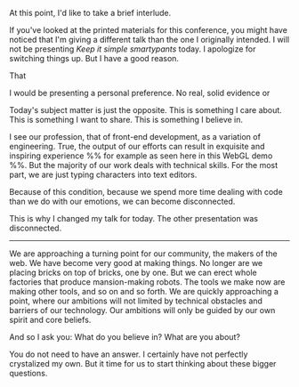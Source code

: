 At this point, I'd like to take a brief interlude.

If you've looked at the printed materials for this conference, you might have noticed that I'm giving a different talk than the one I originally intended. I will not be presenting _Keep it simple smartypants_ today. I apologize for switching things up. But I have a good reason.

That 


<!-- It was mostly bullshit. -->

I would be presenting a personal preference. No real, solid evidence or 

Today's subject matter is just the opposite. This is something I care about. This is something I want to share. This is something I believe in.

I see our profession, that of front-end development, as a variation of engineering. True, the output of our efforts can result in exquisite and inspiring experience %% for example as seen here in this WebGL demo %%. But the majority of our work deals with technical skills. For the most part, we are just typing characters into text editors.

Because of this condition, because we spend more time dealing with code than we do with our emotions, we can become disconnected.

This is why I changed my talk for today. The other presentation was disconnected.

---

We are approaching a turning point for our community, the makers of the web. We have become very good at making things. No longer are we placing bricks on top of bricks, one by one. But we can erect whole factories that produce mansion-making robots. The tools we make now are making other tools, and so on and so forth.  We are quickly approaching a point, where our ambitions will not limited by technical obstacles and barriers of our technology. Our ambitions will only be guided by our own spirit and core beliefs.

And so I ask you: What do you believe in? What are you about?

You do not need to have an answer. I certainly have not perfectly crystalized my own. But it time for us to start thinking about these bigger questions.




